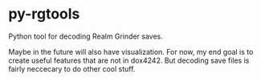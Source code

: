 # py-rgtools
Python tool for decoding Realm Grinder saves.

Maybe in the future will also have visualization. For now, my end goal is to create useful features that are not in dox4242. But decoding save files is fairly neccecary to do other cool stuff.
